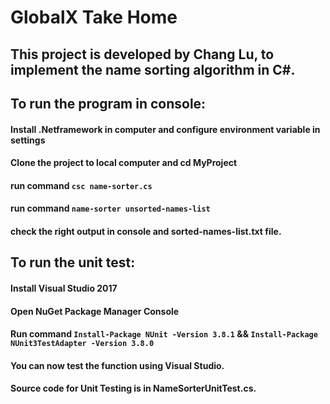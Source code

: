 # GlobalX Take Home

## This project is developed by Chang Lu, to implement the name sorting algorithm in C#.

## To run the program in console:

#### Install .Netframework in computer and configure environment variable in settings

#### Clone the project to local computer and cd MyProject

#### run command `csc name-sorter.cs`
#### run command `name-sorter unsorted-names-list`

#### check the right output in console and sorted-names-list.txt file.


## To run the unit test:

#### Install Visual Studio 2017

#### Open NuGet Package Manager Console

#### Run command `Install-Package NUnit -Version 3.8.1` && `Install-Package NUnit3TestAdapter -Version 3.8.0`

#### You can now test the function using Visual Studio.

#### Source code for Unit Testing is in NameSorterUnitTest.cs.

